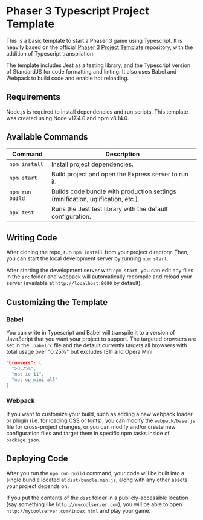 # Phaser 3 Typescript Project Template

This is a basic template to start a Phaser 3 game using Typescript. It is heavily based on the official [Phaser 3 Project Template](https://github.com/photonstorm/phaser3-project-template) repository, with the addition of Typescript transpilation.

The template includes Jest as a testing library, and the Typescript version of StandardJS for code formatting and linting. It also uses Babel and Webpack to build code and enable hot reloading.

<!-- TODO: Figure out why above repo says using import to get game images is not recommended and what the appropriate alternative is -->

## Requirements

Node.js is required to install dependencies and run scripts. This template was created using Node v17.4.0 and npm v8.14.0.

## Available Commands

| Command | Description |
|---------|-------------|
| `npm install` | Install project dependencies. |
| `npm start` | Build project and open the Express server to run it. |
| `npm run build` | Builds code bundle with production settings (minification, uglification, etc.). |
| `npx test` | Runs the Jest test library with the default configuration. |

## Writing Code

After cloning the repo, run `npm install` from your project directory. Then, you can start the local development server by running `npm start`.

After starting the development server with `npm start`, you can edit any files in the `src` folder and webpack will automatically recompile and reload your server (available at `http://localhost:8080` by default).

## Customizing the Template

### Babel

You can write in Typescript and Babel will transpile it to a version of JavaScript that you want your project to support. The targeted browsers are set in the `.babelrc` file and the default currently targets all browsers with total usage over "0.25%" but excludes IE11 and Opera Mini.

```json
"browsers": [
  ">0.25%",
  "not ie 11",
  "not op_mini all"
]
```

### Webpack

If you want to customize your build, such as adding a new webpack loader or plugin (i.e. for loading CSS or fonts), you can modify the `webpack/base.js` file for cross-project changes, or you can modify and/or create new configuration files and target them in specific npm tasks inside of `package.json`.

## Deploying Code

After you run the `npm run build` command, your code will be built into a single bundle located at `dist/bundle.min.js`, along with any other assets your project depends on.

If you put the contents of the `dist` folder in a publicly-accessible location (say something like `http://mycoolserver.com`), you will be able to open `http://mycoolserver.com/index.html` and play your game.
